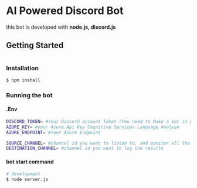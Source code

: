 # AI Powered Discord Bot

this bot is developed with **node.js, discord.js**

## Getting Started

#

### Installation

```bash
$ npm install
```

### Running the bot

#### .Env

```bash
DISCORD_TOKEN= #Your Discord account Token (You need to Make a bot in your account)
AZURE_KEY= #your Azure Api Key Cognitive Services Language Analyse
AZURE_ENDPOINT= #Your Azure Endpoint

SOURCE_CHANNEL= #channel id you want to listen to, and monitor all the msgs
DESTINATION_CHANNEL= #channel id you want to log the results

```

#### bot start command

```bash
# development
$ node server.js
```
